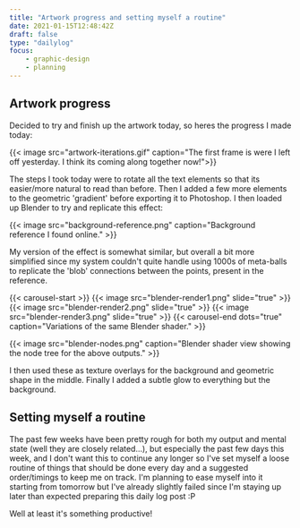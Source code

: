 ```yaml
---
title: "Artwork progress and setting myself a routine"
date: 2021-01-15T12:48:42Z
draft: false
type: "dailylog"
focus: 
    - graphic-design
    - planning
---
```


## Artwork progress

Decided to try and finish up the artwork today, so heres the progress I made today:

{{< image src="artwork-iterations.gif" caption="The first frame is were I left off yesterday. I think its coming along together now!">}}

The steps I took today were to rotate all the text elements so that its easier/more natural to read than before. Then I added a few more elements to the geometric 'gradient' before exporting it to Photoshop. I then loaded up Blender to try and replicate this effect:

{{< image src="background-reference.png" caption="Background reference I found online." >}}

My version of the effect is somewhat similar, but overall a bit more simplified since my system couldn't quite handle using 1000s of meta-balls to replicate the 'blob' connections between the points, present in the reference.

{{< carousel-start >}}
{{< image src="blender-render1.png" slide="true" >}}
{{< image src="blender-render2.png" slide="true" >}}
{{< image src="blender-render3.png" slide="true" >}}
{{< carousel-end dots="true" caption="Variations of the same Blender shader." >}}

{{< image src="blender-nodes.png" caption="Blender shader view showing the node tree for the above outputs." >}}

I then used these as texture overlays for the background and geometric shape in the middle. Finally I added a subtle glow to everything but the background.

## Setting myself a routine

The past few weeks have been pretty rough for both my output and mental state (well they are closely related...), but especially the past few days this week, and I don't want this to continue any longer so I've set myself a loose routine of things that should be done every day and a suggested order/timings to keep me on track. I'm planning to ease myself into it starting from tomorrow but I've already slightly failed since I'm staying up later than expected preparing this daily log post :P

Well at least it's something productive! 